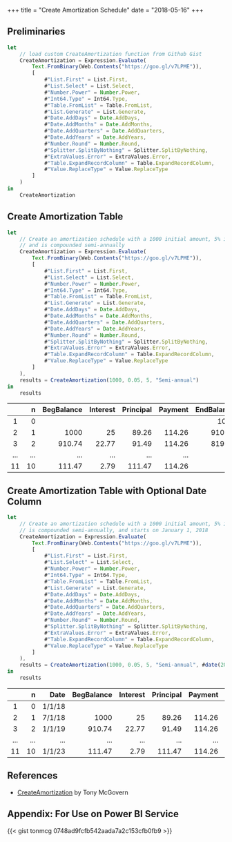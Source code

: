 +++
title = "Create Amortization Schedule"
date = "2018-05-16"
+++

## Preliminaries
```javascript
let
    // load custom CreateAmortization function from Github Gist
    CreateAmortization = Expression.Evaluate(
        Text.FromBinary(Web.Contents("https://goo.gl/v7LPME")),
        [
            #"List.First" = List.First,
            #"List.Select" = List.Select,
            #"Number.Power" = Number.Power,
            #"Int64.Type" = Int64.Type,
            #"Table.FromList" = Table.FromList,
            #"List.Generate" = List.Generate,
            #"Date.AddDays" = Date.AddDays,
            #"Date.AddMonths" = Date.AddMonths,
            #"Date.AddQuarters" = Date.AddQuarters,
            #"Date.AddYears" = Date.AddYears,
            #"Number.Round" = Number.Round,
            #"Splitter.SplitByNothing" = Splitter.SplitByNothing,
            #"ExtraValues.Error" = ExtraValues.Error,
            #"Table.ExpandRecordColumn" = Table.ExpandRecordColumn,
            #"Value.ReplaceType" = Value.ReplaceType
        ]
    )
in
    CreateAmortization
```

## Create Amortization Table
```javascript
let
    // Create an amortization schedule with a 1000 initial amount, 5% interest rate, for 5 years, 
    // and is compounded semi-annually
    CreateAmortization = Expression.Evaluate(
        Text.FromBinary(Web.Contents("https://goo.gl/v7LPME")),
        [
            #"List.First" = List.First,
            #"List.Select" = List.Select,
            #"Number.Power" = Number.Power,
            #"Int64.Type" = Int64.Type,
            #"Table.FromList" = Table.FromList,
            #"List.Generate" = List.Generate,
            #"Date.AddDays" = Date.AddDays,
            #"Date.AddMonths" = Date.AddMonths,
            #"Date.AddQuarters" = Date.AddQuarters,
            #"Date.AddYears" = Date.AddYears,
            #"Number.Round" = Number.Round,
            #"Splitter.SplitByNothing" = Splitter.SplitByNothing,
            #"ExtraValues.Error" = ExtraValues.Error,
            #"Table.ExpandRecordColumn" = Table.ExpandRecordColumn,
            #"Value.ReplaceType" = Value.ReplaceType
        ]
    ),
    results = CreateAmortization(1000, 0.05, 5, "Semi-annual")
in
    results
```
|     |n 	    |BegBalance |Interest |Principal |Payment |EndBalance |
|:---:|------:|----------:|--------:|---------:|-------:|----------:|
|1	  |0	    |           |         |          |        |1000       |
|2	  |1	    |1000	      |25	      |89.26	   |114.26	|910.74     |
|3	  |2	    |910.74	    |22.77	  |91.49	   |114.26	|819.25     |
|...  |... 	  |...        |...      |...       |...     |...        |
|11	  |10 	  |111.47	    |2.79	    |111.47	   |114.26	|0          |

## Create Amortization Table with Optional Date Column
```javascript
let
    // Create an amortization schedule with a 1000 initial amount, 5% interest rate, for 5 years, 
    // is compounded semi-annually, and starts on January 1, 2018 
    CreateAmortization = Expression.Evaluate(
        Text.FromBinary(Web.Contents("https://goo.gl/v7LPME")),
        [
            #"List.First" = List.First,
            #"List.Select" = List.Select,
            #"Number.Power" = Number.Power,
            #"Int64.Type" = Int64.Type,
            #"Table.FromList" = Table.FromList,
            #"List.Generate" = List.Generate,
            #"Date.AddDays" = Date.AddDays,
            #"Date.AddMonths" = Date.AddMonths,
            #"Date.AddQuarters" = Date.AddQuarters,
            #"Date.AddYears" = Date.AddYears,
            #"Number.Round" = Number.Round,
            #"Splitter.SplitByNothing" = Splitter.SplitByNothing,
            #"ExtraValues.Error" = ExtraValues.Error,
            #"Table.ExpandRecordColumn" = Table.ExpandRecordColumn,
            #"Value.ReplaceType" = Value.ReplaceType
        ]
    ),
    results = CreateAmortization(1000, 0.05, 5, "Semi-annual", #date(2018,1,1))
in
    results
```
|     |n 	    |Date       |BegBalance |Interest |Principal |Payment |EndBalance |
|:---:|------:|----------:|----------:|--------:|---------:|-------:|----------:|
|1 	  |0	    |1/1/18	    |           |         |          |        |1000       |
|2 	  |1	    |7/1/18	    |1000	      |25	      |89.26	   |114.26	|910.74     |
|3	  |2	    |1/1/19	    |910.74	    |22.77	  |91.49	   |114.26	|819.25     |
|...  |...    |...        |...        |...      |...       |...     |...        |
|11	  |10 	  |1/1/23	    |111.47	    |2.79	    |111.47	   |114.26	|0          |

## References
+ [CreateAmortization](https://gist.github.com/tonmcg/0748ad9fcfb542aada7a2c153cfb0fb9) by Tony McGovern

## Appendix: For Use on Power BI Service
<div style="table-layout:fixed;display:table;width:100%;">
{{< gist tonmcg 0748ad9fcfb542aada7a2c153cfb0fb9 >}}
</div>